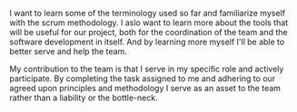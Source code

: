 I want to learn some of the terminology used so far and familiarize myself with the scrum methodology. 
I aslo want to learn more about the tools that will be useful for our project, both for the coordination 
of the team and the software development in itself. And by learning more myself I'll be able to better
serve and help the team. 

My contribution to the team is that I serve in my specific role and actively 
participate. By completing the task assigned to me and adhering to our agreed upon principles and methodology
I serve as an asset to the team rather than a liability or the bottle-neck.
